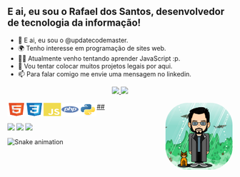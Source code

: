 ## E ai, eu sou o Rafael dos Santos, desenvolvedor de tecnologia da informação!

- 👋 E ai, eu sou o @updatecodemaster.
- 🌍 Tenho interesse em programação de sites web.
- 🐱‍🚀 Atualmente venho tentando aprender JavaScript :p.
- 🎁 Vou tentar colocar muitos projetos legais por aqui.
- 📫 Para falar comigo me envie uma mensagem no linkedin.

<div align="center">
  <a href="https://github.com/updatecodemaster">
  <img height="180em" src="https://github-readme-stats.vercel.app/api?username=updatecodemaster&show_icons=true&theme=radical&include_all_commits=true&count_private=true"/>
  <img height="180em" src="https://github-readme-stats.vercel.app/api/top-langs/?username=updatecodemaster&layout=compact&langs_count=7&theme=radical"/>
</div>
<div style="display: inline_block"><br>
  
  <img align="left" alt="Rafa-HTML" height="30" width="40" src="https://raw.githubusercontent.com/devicons/devicon/master/icons/html5/html5-original.svg">
  <img align="left" alt="Rafa-CSS" height="30" width="40" src="https://raw.githubusercontent.com/devicons/devicon/master/icons/css3/css3-original.svg">
   <img align="left" alt="Rafa-Js" height="30" width="40" src="https://raw.githubusercontent.com/devicons/devicon/master/icons/javascript/javascript-plain.svg">
  <img align="left" alt="Rafa-PHP" height="30" width="40" src="https://raw.githubusercontent.com/devicons/devicon/2ae2a900d2f041da66e950e4d48052658d850630/icons/php/php-plain.svg">
  <img align="left" alt="Rafa-Python" height="30" width="40" src="https://raw.githubusercontent.com/devicons/devicon/master/icons/python/python-original.svg">
     ##
  <img align="right" alt="Rafa-pic" height="150" style="border-radius:50px;" src="https://raw.githubusercontent.com/updatecodemaster/crud_php/main/.github/workflows/avatar_1641444806703.png">
</div>
  
  ##
 
<div> 
  <a href="https://www.instagram.com/rafasantospvh/" target="_blank"><img src="https://img.shields.io/badge/-Instagram-%23E4405F?style=for-the-badge&logo=instagram&logoColor=white" target="_blank"></a>
  <a href = "mailto:rafaelsantos4002@gmail.com"><img src="https://img.shields.io/badge/-Gmail-%23333?style=for-the-badge&logo=gmail&logoColor=white" target="_blank"></a>
  <a href="https://www.linkedin.com/in/rafael-santos-menezes/" target="_blank"><img src="https://img.shields.io/badge/-LinkedIn-%230077B5?style=for-the-badge&logo=linkedin&logoColor=white" target="_blank"></a> 
 
  ![Snake animation](https://github.com/updatecodemaster/updatecodemaster/blob/output/github-contribution-grid-snake.svg)
 
</div>
